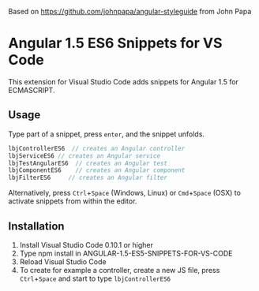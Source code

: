 
Based on https://github.com/johnpapa/angular-styleguide from John Papa 

# Angular 1.5 ES6 Snippets for VS Code

This extension for Visual Studio Code adds snippets for Angular 1.5 for ECMASCRIPT.

## Usage
Type part of a snippet, press `enter`, and the snippet unfolds.

```javascript
lbjControllerES6  // creates an Angular controller
lbjServiceES6 // creates an Angular service
lbjTestAngularES6  // creates an Angular test
lbjComponentES6    // creates an Angular component
lbjFilterES6     // creates an Angular filter

```

Alternatively, press `Ctrl`+`Space` (Windows, Linux) or `Cmd`+`Space` (OSX) to activate snippets from within the editor.

## Installation

1. Install Visual Studio Code 0.10.1 or higher
2. Type npm install in ANGULAR-1.5-ES5-SNIPPETS-FOR-VS-CODE
3. Reload Visual Studio Code
4. To create for example a controller, create a new JS file, press `Ctrl`+`Space` and start to type `lbjControllerES6`

